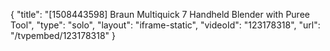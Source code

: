 {
    "title": "[1508443598] Braun Multiquick 7 Handheld Blender with Puree Tool",
    "type": "solo",
    "layout": "iframe-static",
    "videoId": "123178318",
    "url": "\/tvpembed\/123178318"
}